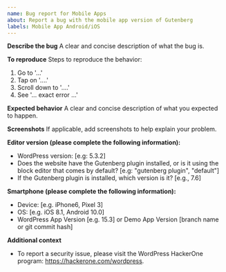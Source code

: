 ```yaml
---
name: Bug report for Mobile Apps
about: Report a bug with the mobile app version of Gutenberg
labels: Mobile App Android/iOS
---
```


**Describe the bug**
A clear and concise description of what the bug is.

**To reproduce**
Steps to reproduce the behavior:
1. Go to '...'
2. Tap on '....'
3. Scroll down to '....'
4. See '... exact error ...'

**Expected behavior**
A clear and concise description of what you expected to happen.

**Screenshots**
If applicable, add screenshots to help explain your problem.

**Editor version (please complete the following information):**
- WordPress version: [e.g: 5.3.2]
- Does the website have the Gutenberg plugin installed, or is it using the block editor that comes by default? [e.g: "gutenberg plugin", "default"]
- If the Gutenberg plugin is installed, which version is it? [e.g., 7.6]

**Smartphone (please complete the following information):**
 - Device: [e.g. iPhone6, Pixel 3]
 - OS: [e.g. iOS 8.1, Android 10.0]
 - WordPress App Version [e.g. 15.3] or Demo App Version [branch name or git commit hash]

**Additional context**
- To report a security issue, please visit the WordPress HackerOne program: https://hackerone.com/wordpress.
